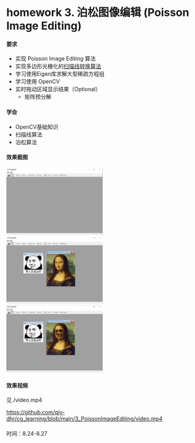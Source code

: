 # homework 3. 泊松图像编辑 (Poisson Image Editing)

#### 要求

- 实现 Poisson Image Editing 算法
- 实现多边形光栅化的[扫描线转换算法](documents/ScanningLine.md) 
- 学习使用Eigen库求解大型稀疏方程组
- 学习使用 OpenCV
- 实时拖动区域显示结果（Optional）
  - 矩阵预分解

#### 学会

- OpenCV基础知识
- 扫描线算法
- 泊松算法



#### 效果截图

<img src="https://github.com/qjy-dhr/cg_learning/blob/main/3_PoissonImageEditing/picture/1.png" width="50%">

<img src="https://github.com/qjy-dhr/cg_learning/blob/main/3_PoissonImageEditing/picture/2.png" width="50%">

<img src="https://github.com/qjy-dhr/cg_learning/blob/main/3_PoissonImageEditing/picture/3.png" width="50%">

#### 效果视频

见 /video.mp4

https://github.com/qjy-dhr/cg_learning/blob/main/3_PoissonImageEditing/video.mp4

#### 

时间：8.24-8.27
